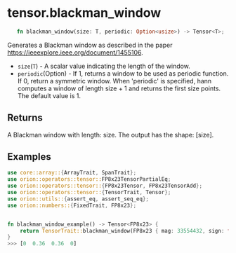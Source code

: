 # tensor.blackman_window

```rust 
   fn blackman_window(size: T, periodic: Option<usize>) -> Tensor<T>;
```

Generates a Blackman window as described in the paper https://ieeexplore.ieee.org/document/1455106.


* `size`(`T`) - A scalar value indicating the length of the window.
* `periodic`(Option<usize>) - If 1, returns a window to be used as periodic function. If 0, return a symmetric window. When 'periodic' is specified, hann computes a window of length size + 1 and returns the first size points. The default value is 1.

## Returns

A Blackman window with length: size. The output has the shape: [size].

## Examples

```rust
use core::array::{ArrayTrait, SpanTrait};
use orion::operators::tensor::FP8x23TensorPartialEq;
use orion::operators::tensor::{FP8x23Tensor, FP8x23TensorAdd};
use orion::operators::tensor::{TensorTrait, Tensor};
use orion::utils::{assert_eq, assert_seq_eq};
use orion::numbers::{FixedTrait, FP8x23};


fn blackman_window_example() -> Tensor<FP8x23> {
    return TensorTrait::blackman_window(FP8x23 { mag: 33554432, sign: false }, Option::Some(0));  // size: 4
}
>>> [0  0.36  0.36  0]
```
